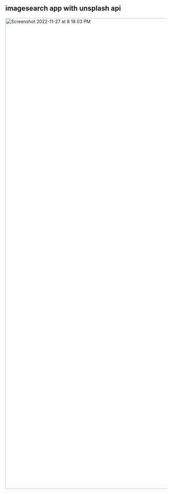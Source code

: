 ## imagesearch app with unsplash api
<img width="1470" alt="Screenshot 2022-11-27 at 8 18 03 PM" src="https://user-images.githubusercontent.com/111449105/204141496-34453e97-5251-4242-a580-6ec40150c061.png">
